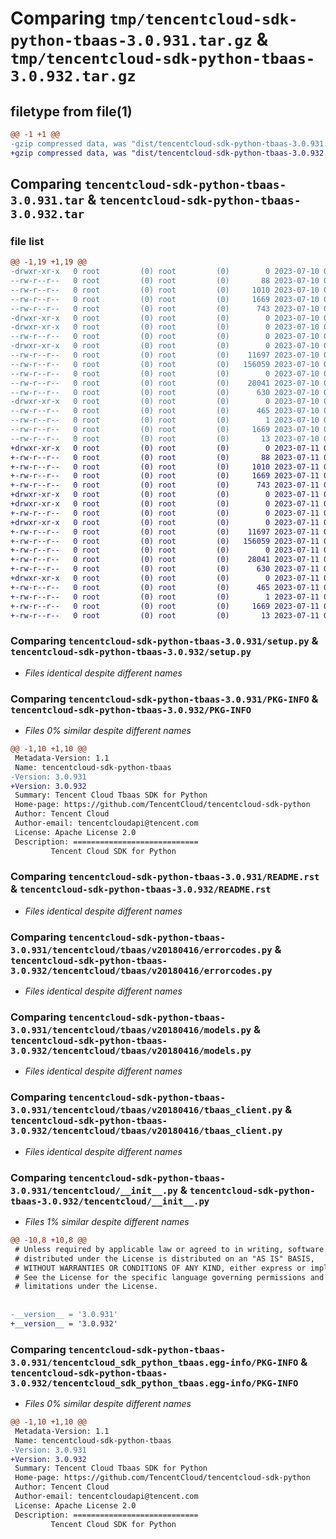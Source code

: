 # Comparing `tmp/tencentcloud-sdk-python-tbaas-3.0.931.tar.gz` & `tmp/tencentcloud-sdk-python-tbaas-3.0.932.tar.gz`

## filetype from file(1)

```diff
@@ -1 +1 @@
-gzip compressed data, was "dist/tencentcloud-sdk-python-tbaas-3.0.931.tar", last modified: Mon Jul 10 00:52:34 2023, max compression
+gzip compressed data, was "dist/tencentcloud-sdk-python-tbaas-3.0.932.tar", last modified: Tue Jul 11 00:59:48 2023, max compression
```

## Comparing `tencentcloud-sdk-python-tbaas-3.0.931.tar` & `tencentcloud-sdk-python-tbaas-3.0.932.tar`

### file list

```diff
@@ -1,19 +1,19 @@
-drwxr-xr-x   0 root         (0) root         (0)        0 2023-07-10 00:52:34.000000 tencentcloud-sdk-python-tbaas-3.0.931/
--rw-r--r--   0 root         (0) root         (0)       88 2023-07-10 00:52:34.000000 tencentcloud-sdk-python-tbaas-3.0.931/setup.cfg
--rw-r--r--   0 root         (0) root         (0)     1010 2023-07-10 00:52:33.000000 tencentcloud-sdk-python-tbaas-3.0.931/setup.py
--rw-r--r--   0 root         (0) root         (0)     1669 2023-07-10 00:52:34.000000 tencentcloud-sdk-python-tbaas-3.0.931/PKG-INFO
--rw-r--r--   0 root         (0) root         (0)      743 2023-07-10 00:52:33.000000 tencentcloud-sdk-python-tbaas-3.0.931/README.rst
-drwxr-xr-x   0 root         (0) root         (0)        0 2023-07-10 00:52:34.000000 tencentcloud-sdk-python-tbaas-3.0.931/tencentcloud/
-drwxr-xr-x   0 root         (0) root         (0)        0 2023-07-10 00:52:34.000000 tencentcloud-sdk-python-tbaas-3.0.931/tencentcloud/tbaas/
--rw-r--r--   0 root         (0) root         (0)        0 2023-07-10 00:52:33.000000 tencentcloud-sdk-python-tbaas-3.0.931/tencentcloud/tbaas/__init__.py
-drwxr-xr-x   0 root         (0) root         (0)        0 2023-07-10 00:52:34.000000 tencentcloud-sdk-python-tbaas-3.0.931/tencentcloud/tbaas/v20180416/
--rw-r--r--   0 root         (0) root         (0)    11697 2023-07-10 00:52:33.000000 tencentcloud-sdk-python-tbaas-3.0.931/tencentcloud/tbaas/v20180416/errorcodes.py
--rw-r--r--   0 root         (0) root         (0)   156059 2023-07-10 00:52:33.000000 tencentcloud-sdk-python-tbaas-3.0.931/tencentcloud/tbaas/v20180416/models.py
--rw-r--r--   0 root         (0) root         (0)        0 2023-07-10 00:52:33.000000 tencentcloud-sdk-python-tbaas-3.0.931/tencentcloud/tbaas/v20180416/__init__.py
--rw-r--r--   0 root         (0) root         (0)    28041 2023-07-10 00:52:33.000000 tencentcloud-sdk-python-tbaas-3.0.931/tencentcloud/tbaas/v20180416/tbaas_client.py
--rw-r--r--   0 root         (0) root         (0)      630 2023-07-10 00:52:33.000000 tencentcloud-sdk-python-tbaas-3.0.931/tencentcloud/__init__.py
-drwxr-xr-x   0 root         (0) root         (0)        0 2023-07-10 00:52:34.000000 tencentcloud-sdk-python-tbaas-3.0.931/tencentcloud_sdk_python_tbaas.egg-info/
--rw-r--r--   0 root         (0) root         (0)      465 2023-07-10 00:52:34.000000 tencentcloud-sdk-python-tbaas-3.0.931/tencentcloud_sdk_python_tbaas.egg-info/SOURCES.txt
--rw-r--r--   0 root         (0) root         (0)        1 2023-07-10 00:52:34.000000 tencentcloud-sdk-python-tbaas-3.0.931/tencentcloud_sdk_python_tbaas.egg-info/dependency_links.txt
--rw-r--r--   0 root         (0) root         (0)     1669 2023-07-10 00:52:34.000000 tencentcloud-sdk-python-tbaas-3.0.931/tencentcloud_sdk_python_tbaas.egg-info/PKG-INFO
--rw-r--r--   0 root         (0) root         (0)       13 2023-07-10 00:52:34.000000 tencentcloud-sdk-python-tbaas-3.0.931/tencentcloud_sdk_python_tbaas.egg-info/top_level.txt
+drwxr-xr-x   0 root         (0) root         (0)        0 2023-07-11 00:59:48.000000 tencentcloud-sdk-python-tbaas-3.0.932/
+-rw-r--r--   0 root         (0) root         (0)       88 2023-07-11 00:59:48.000000 tencentcloud-sdk-python-tbaas-3.0.932/setup.cfg
+-rw-r--r--   0 root         (0) root         (0)     1010 2023-07-11 00:59:48.000000 tencentcloud-sdk-python-tbaas-3.0.932/setup.py
+-rw-r--r--   0 root         (0) root         (0)     1669 2023-07-11 00:59:48.000000 tencentcloud-sdk-python-tbaas-3.0.932/PKG-INFO
+-rw-r--r--   0 root         (0) root         (0)      743 2023-07-11 00:59:48.000000 tencentcloud-sdk-python-tbaas-3.0.932/README.rst
+drwxr-xr-x   0 root         (0) root         (0)        0 2023-07-11 00:59:48.000000 tencentcloud-sdk-python-tbaas-3.0.932/tencentcloud/
+drwxr-xr-x   0 root         (0) root         (0)        0 2023-07-11 00:59:48.000000 tencentcloud-sdk-python-tbaas-3.0.932/tencentcloud/tbaas/
+-rw-r--r--   0 root         (0) root         (0)        0 2023-07-11 00:59:48.000000 tencentcloud-sdk-python-tbaas-3.0.932/tencentcloud/tbaas/__init__.py
+drwxr-xr-x   0 root         (0) root         (0)        0 2023-07-11 00:59:48.000000 tencentcloud-sdk-python-tbaas-3.0.932/tencentcloud/tbaas/v20180416/
+-rw-r--r--   0 root         (0) root         (0)    11697 2023-07-11 00:59:48.000000 tencentcloud-sdk-python-tbaas-3.0.932/tencentcloud/tbaas/v20180416/errorcodes.py
+-rw-r--r--   0 root         (0) root         (0)   156059 2023-07-11 00:59:48.000000 tencentcloud-sdk-python-tbaas-3.0.932/tencentcloud/tbaas/v20180416/models.py
+-rw-r--r--   0 root         (0) root         (0)        0 2023-07-11 00:59:48.000000 tencentcloud-sdk-python-tbaas-3.0.932/tencentcloud/tbaas/v20180416/__init__.py
+-rw-r--r--   0 root         (0) root         (0)    28041 2023-07-11 00:59:48.000000 tencentcloud-sdk-python-tbaas-3.0.932/tencentcloud/tbaas/v20180416/tbaas_client.py
+-rw-r--r--   0 root         (0) root         (0)      630 2023-07-11 00:59:48.000000 tencentcloud-sdk-python-tbaas-3.0.932/tencentcloud/__init__.py
+drwxr-xr-x   0 root         (0) root         (0)        0 2023-07-11 00:59:48.000000 tencentcloud-sdk-python-tbaas-3.0.932/tencentcloud_sdk_python_tbaas.egg-info/
+-rw-r--r--   0 root         (0) root         (0)      465 2023-07-11 00:59:48.000000 tencentcloud-sdk-python-tbaas-3.0.932/tencentcloud_sdk_python_tbaas.egg-info/SOURCES.txt
+-rw-r--r--   0 root         (0) root         (0)        1 2023-07-11 00:59:48.000000 tencentcloud-sdk-python-tbaas-3.0.932/tencentcloud_sdk_python_tbaas.egg-info/dependency_links.txt
+-rw-r--r--   0 root         (0) root         (0)     1669 2023-07-11 00:59:48.000000 tencentcloud-sdk-python-tbaas-3.0.932/tencentcloud_sdk_python_tbaas.egg-info/PKG-INFO
+-rw-r--r--   0 root         (0) root         (0)       13 2023-07-11 00:59:48.000000 tencentcloud-sdk-python-tbaas-3.0.932/tencentcloud_sdk_python_tbaas.egg-info/top_level.txt
```

### Comparing `tencentcloud-sdk-python-tbaas-3.0.931/setup.py` & `tencentcloud-sdk-python-tbaas-3.0.932/setup.py`

 * *Files identical despite different names*

### Comparing `tencentcloud-sdk-python-tbaas-3.0.931/PKG-INFO` & `tencentcloud-sdk-python-tbaas-3.0.932/PKG-INFO`

 * *Files 0% similar despite different names*

```diff
@@ -1,10 +1,10 @@
 Metadata-Version: 1.1
 Name: tencentcloud-sdk-python-tbaas
-Version: 3.0.931
+Version: 3.0.932
 Summary: Tencent Cloud Tbaas SDK for Python
 Home-page: https://github.com/TencentCloud/tencentcloud-sdk-python
 Author: Tencent Cloud
 Author-email: tencentcloudapi@tencent.com
 License: Apache License 2.0
 Description: ============================
         Tencent Cloud SDK for Python
```

### Comparing `tencentcloud-sdk-python-tbaas-3.0.931/README.rst` & `tencentcloud-sdk-python-tbaas-3.0.932/README.rst`

 * *Files identical despite different names*

### Comparing `tencentcloud-sdk-python-tbaas-3.0.931/tencentcloud/tbaas/v20180416/errorcodes.py` & `tencentcloud-sdk-python-tbaas-3.0.932/tencentcloud/tbaas/v20180416/errorcodes.py`

 * *Files identical despite different names*

### Comparing `tencentcloud-sdk-python-tbaas-3.0.931/tencentcloud/tbaas/v20180416/models.py` & `tencentcloud-sdk-python-tbaas-3.0.932/tencentcloud/tbaas/v20180416/models.py`

 * *Files identical despite different names*

### Comparing `tencentcloud-sdk-python-tbaas-3.0.931/tencentcloud/tbaas/v20180416/tbaas_client.py` & `tencentcloud-sdk-python-tbaas-3.0.932/tencentcloud/tbaas/v20180416/tbaas_client.py`

 * *Files identical despite different names*

### Comparing `tencentcloud-sdk-python-tbaas-3.0.931/tencentcloud/__init__.py` & `tencentcloud-sdk-python-tbaas-3.0.932/tencentcloud/__init__.py`

 * *Files 1% similar despite different names*

```diff
@@ -10,8 +10,8 @@
 # Unless required by applicable law or agreed to in writing, software
 # distributed under the License is distributed on an "AS IS" BASIS,
 # WITHOUT WARRANTIES OR CONDITIONS OF ANY KIND, either express or implied.
 # See the License for the specific language governing permissions and
 # limitations under the License.
 
 
-__version__ = '3.0.931'
+__version__ = '3.0.932'
```

### Comparing `tencentcloud-sdk-python-tbaas-3.0.931/tencentcloud_sdk_python_tbaas.egg-info/PKG-INFO` & `tencentcloud-sdk-python-tbaas-3.0.932/tencentcloud_sdk_python_tbaas.egg-info/PKG-INFO`

 * *Files 0% similar despite different names*

```diff
@@ -1,10 +1,10 @@
 Metadata-Version: 1.1
 Name: tencentcloud-sdk-python-tbaas
-Version: 3.0.931
+Version: 3.0.932
 Summary: Tencent Cloud Tbaas SDK for Python
 Home-page: https://github.com/TencentCloud/tencentcloud-sdk-python
 Author: Tencent Cloud
 Author-email: tencentcloudapi@tencent.com
 License: Apache License 2.0
 Description: ============================
         Tencent Cloud SDK for Python
```


